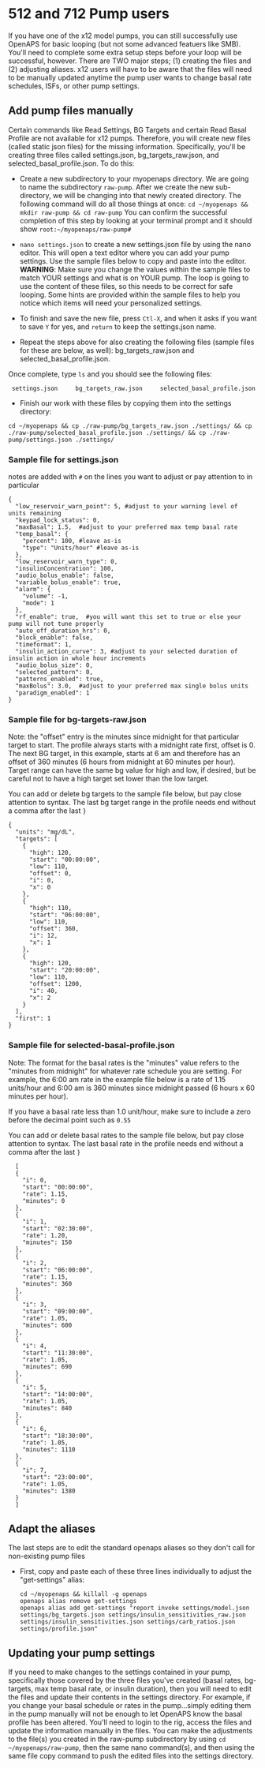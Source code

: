 # 512 and 712 Pump users

If you have one of the x12 model pumps, you can still successfully use OpenAPS for basic looping (but not some advanced featuers like SMB).  You'll need to complete some extra setup steps before your loop will be successful, however. There are TWO major steps; (1) creating the files and (2) adjusting aliases.  x12 users will have to be aware that the files will need to be manually updated anytime the pump user wants to change basal rate schedules, ISFs, or other pump settings.  

## Add pump files manually

Certain commands like Read Settings, BG Targets and certain Read Basal Profile are not available for x12 pumps.  Therefore, you will create new files (called static json files) for the missing information.  Specifically, you'll be creating three files called settings.json, bg_targets_raw.json, and selected_basal_profile.json.  To do this:
  
* Create a new subdirectory to your myopenaps directory.  We are going to name the subdirectory `raw-pump`.  After we create the new sub-directory, we will be changing into that newly created directory.  The following command will do all those things at once: `cd ~/myopenaps && mkdir raw-pump && cd raw-pump`  You can confirm the successful completion of this step by looking at your terminal prompt and it should show `root:~/myopenaps/raw-pump#`

* `nano settings.json` to create a new settings.json file by using the nano editor. This will open a text editor where you can add your pump settings.  Use the sample files below to copy and paste into the editor.  **WARNING**: Make sure you change the values within the sample files to match YOUR settings and what is on YOUR pump. The loop is going to use the content of these files, so this needs to be correct for safe looping.  Some hints are provided within the sample files to help you notice which items will need your personalized settings.

 * To finish and save the new file, press `Ctl-X`, and when it asks if you want to save `Y` for yes, and `return` to keep the settings.json name.
 
 * Repeat the steps above for also creating the following files (sample files for these are below, as well): bg_targets_raw.json and selected_basal_profile.json.
 
Once complete, type `ls` and you should see the following files:

```
 settings.json     bg_targets_raw.json     selected_basal_profile.json
```

* Finish our work with these files by copying them into the settings directory:

`cd ~/myopenaps && cp ./raw-pump/bg_targets_raw.json ./settings/ && cp ./raw-pump/selected_basal_profile.json ./settings/ && cp ./raw-pump/settings.json ./settings/`


### Sample file for settings.json

notes are added with `#` on the lines you want to adjust or pay attention to in particular

```
{
  "low_reservoir_warn_point": 5, #adjust to your warning level of units remaining
  "keypad_lock_status": 0, 
  "maxBasal": 1.5,  #adjust to your preferred max temp basal rate
  "temp_basal": {
    "percent": 100, #leave as-is
    "type": "Units/hour" #leave as-is
  }, 
  "low_reservoir_warn_type": 0, 
  "insulinConcentration": 100, 
  "audio_bolus_enable": false, 
  "variable_bolus_enable": true, 
  "alarm": {
    "volume": -1, 
    "mode": 1
  }, 
  "rf_enable": true,  #you will want this set to true or else your pump will not tune properly 
  "auto_off_duration_hrs": 0, 
  "block_enable": false, 
  "timeformat": 1, 
  "insulin_action_curve": 3, #adjust to your selected duration of insulin action in whole hour increments
  "audio_bolus_size": 0, 
  "selected_pattern": 0, 
  "patterns_enabled": true, 
  "maxBolus": 3.0,  #adjust to your preferred max single bolus units
  "paradigm_enabled": 1
}
```

### Sample file for bg-targets-raw.json

Note: the "offset" entry is the minutes since midnight for that particular target to start.  The profile always starts with a midnight rate first, offset is 0.  The next BG target, in this example, starts at 6 am and therefore has an offset of 360 minutes (6 hours from midnight at 60 minutes per hour).  Target range can have the same bg value for high and low, if desired, but be careful not to have a high target set lower than the low target.

You can add or delete bg targets to the sample file below, but pay close attention to syntax.  The last bg target range in the profile needs end without a comma after the last `}`

```
{
  "units": "mg/dL", 
  "targets": [
    {
      "high": 120, 
      "start": "00:00:00", 
      "low": 110, 
      "offset": 0, 
      "i": 0, 
      "x": 0
    }, 
    {
      "high": 110, 
      "start": "06:00:00", 
      "low": 110, 
      "offset": 360, 
      "i": 12, 
      "x": 1
    }, 
    {
      "high": 120, 
      "start": "20:00:00", 
      "low": 110, 
      "offset": 1200, 
      "i": 40, 
      "x": 2
    }
  ], 
  "first": 1
}
```

### Sample file for selected-basal-profile.json

Note:  The format for the basal rates is the "minutes" value refers to the "minutes from midnight" for whatever rate schedule you are setting.  For example, the 6:00 am rate in the example file below is a rate of 1.15 units/hour and 6:00 am is 360 minutes since midnight passed (6 hours x 60 minutes per hour).  

If you have a basal rate less than 1.0 unit/hour, make sure to include a zero before the decimal point such as `0.55`

You can add or delete basal rates to the sample file below, but pay close attention to syntax.  The last basal rate in the profile needs end without a comma after the last `}`

```
  [
  {
    "i": 0,
    "start": "00:00:00",
    "rate": 1.15,
    "minutes": 0
  },
  {
    "i": 1,
    "start": "02:30:00",
    "rate": 1.20,
    "minutes": 150
  },
  {
    "i": 2,
    "start": "06:00:00",
    "rate": 1.15,
    "minutes": 360
  },
  {
    "i": 3,
    "start": "09:00:00",
    "rate": 1.05,
    "minutes": 600
  },
  {
    "i": 4,
    "start": "11:30:00",
    "rate": 1.05,
    "minutes": 690
  },
  {
    "i": 5,
    "start": "14:00:00",
    "rate": 1.05,
    "minutes": 840
  },
  {
    "i": 6,
    "start": "18:30:00",
    "rate": 1.05,
    "minutes": 1110
  },
  {
    "i": 7,
    "start": "23:00:00",
    "rate": 1.05,
    "minutes": 1380
  }
  ]
```

## Adapt the aliases 

The last steps are to edit the standard openaps aliases so they don't call for non-existing pump files

* First, copy and paste each of these three lines individually to adjust the "get-settings" alias:
  
  ```
  cd ~/myopenaps && killall -g openaps
  openaps alias remove get-settings
  openaps alias add get-settings "report invoke settings/model.json settings/bg_targets.json settings/insulin_sensitivities_raw.json settings/insulin_sensitivities.json settings/carb_ratios.json settings/profile.json"
  ```

## Updating your pump settings

If you need to make changes to the settings contained in your pump, specifically those covered by the three files you've created (basal rates, bg-targets, max temp basal rate, or insulin duration), then you will need to edit the files and update their contents in the settings directory.  For example, if you change your basal schedule or rates in the pump...simply editing them in the pump manually will not be enough to let OpenAPS know the basal profile has been altered.  You'll need to login to the rig, access the files and update the information manually in the files.  You can make the adjustments to the file(s) you created in the raw-pump subdirectory by using `cd ~/myopenaps/raw-pump`, then the same nano command(s), and then using the same file copy command to push the edited files into the settings directory.
